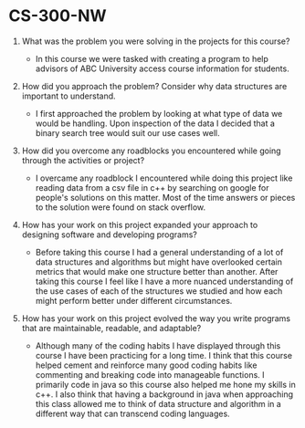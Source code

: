 # CS-300-NW

1. What was the problem you were solving in the projects for this course?
  	- In this course we were tasked with creating a program to help advisors of ABC University access course information for students. 



2. How did you approach the problem? Consider why data structures are important to understand.
  	- I first approached the problem by looking at what type of data we would be handling. Upon inspection of  the data I decided that a binary search tree would suit our use cases well. 



3. How did you overcome any roadblocks you encountered while going through the activities or project?
  	- I overcame any roadblock I encountered while doing this project like reading data from a csv file in c++ by searching on google for people's solutions on this matter. Most of the time answers or pieces to the solution were found on stack overflow.



4. How has your work on this project expanded your approach to designing software and developing programs?
  	- Before taking this course I had a general understanding of a lot of data structures and algorithms but might have overlooked certain metrics that would make one structure better than another. After taking this course I feel like I have a more nuanced understanding of the use cases of each of the structures we studied and how each might perform better under different circumstances. 



5. How has your work on this project evolved the way you write programs that are maintainable, readable, and adaptable?
  	- Although many of the coding habits I have displayed through this course I have been practicing for a long time. I think that this course helped cement and reinforce many good coding habits like commenting and breaking code into manageable functions. I primarily code in java so this course also helped me hone my skills in c++. I also think that having a background in java when approaching this class allowed me to think of data structure and algorithm in a different way that can transcend coding languages. 
